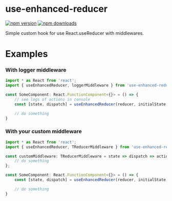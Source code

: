 # use-enhanced-reducer

[![npm version](https://badgen.net/npm/v/use-enhanced-reducer?icon=npm)](https://www.npmjs.com/package/use-enhanced-reducer)
[![npm downloads](https://badgen.net/npm/dt/use-enhanced-reducer?icon=libraries&color=green)](https://www.npmjs.com/package/use-enhanced-reducer)

Simple custom hook for use React.useReducer with middlewares.

# Examples

### With logger middleware

```ts
import * as React from 'react';
import { useEnhancedReducer, loggerMiddleware } from 'use-enhanced-reducer';

const SomeComponent: React.FunctionComponent<{}> = () => {
	// see logs of actions in console
	const [state, dispatch] = useEnhancedReducer(reducer, initialState, [loggerMiddleware])

	// do something
}
```

### With your custom middleware

```ts
import * as React from 'react';
import { useEnhancedReducer, TReducerMiddleware } from 'use-enhanced-reducer';

const customMiddleware: TReducerMiddleware = state => dispatch => action => {
	// do something
};

const SomeComponent: React.FunctionComponent<{}> = () => {
	const [state, dispatch] = useEnhancedReducer(reducer, initialState, [customMiddleware])

	// do something
}
```

